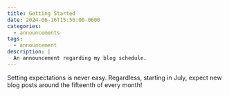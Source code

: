 ```yaml
---
title: Getting Started
date: 2024-06-16T15:56:00-0600
categories: 
  - announcements
tags:
  - announcement
description: |
  An announcement regarding my blog schedule.
---
```


Setting expectations is never easy. Regardless, starting in July, expect new blog posts around the fifteenth of every month!